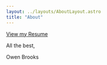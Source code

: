 ```yaml
---
layout: ../layouts/AboutLayout.astro
title: "About"
---
```


[View my Resume](/assets/Resume/OwenBrooks-CV.pdf)

All the best,

Owen Brooks
